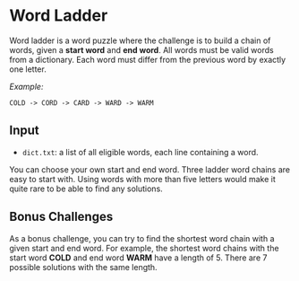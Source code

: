 # Word Ladder

Word ladder is a word puzzle where the challenge is to build a chain of words, given a **start word** and **end word**. All words must be valid words from a dictionary. Each word must differ from the previous word by exactly one letter. 

*Example:*

    COLD -> CORD -> CARD -> WARD -> WARM

## Input

* `dict.txt`: a list of all eligible words, each line containing a word.

You can choose your own start and end word. Three ladder word chains are easy to start with. Using words with more than five letters would make it quite rare to be able to find any solutions.

## Bonus Challenges

As a bonus challenge, you can try to find the shortest word chain with a given start and end word. For example, the shortest word chains with the start word **COLD** and end word **WARM** have a length of 5. There are 7 possible solutions with the same length.
